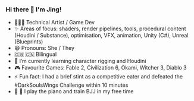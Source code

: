 ### Hi there 👋 I'm Jing!
- 👩🏻‍💻 Technical Artist / Game Dev  
- ✨ Areas of focus: shaders, render pipelines, tools, procedural content (Houdini / Substance), optimisation, VFX, animation, Unity (C#), Unreal (Blueprints)
- 😄 Pronouns: She / They
- 🇬🇧 🇨🇳 Bilingual 
- 🌱 I’m currently learning character rigging and Houdini 
- 🎮 Favourite Games: Fable 2, Civilization 6, Okami, Witcher 3, Diablo 3
- ⚡ Fun fact: I had a brief stint as a competitive eater and defeated the #DarkSoulsWings Challenge within 10 minutes
- 🎹 🥋 I play the piano and train BJJ in my free time

<!--
**spiderlili/spiderlili** is a ✨ _special_ ✨ repository because its `README.md` (this file) appears on your GitHub profile.

Here are some ideas to get you started:

- 🔭 I’m currently working on ...
- 🌱 I’m currently learning ...
- 👯 I’m looking to collaborate on ...
- 🤔 I’m looking for help with ...
- 💬 Ask me about ...
- 📫 How to reach me: ...
- 😄 Pronouns: ...
- ⚡ Fun fact: ...
-->
